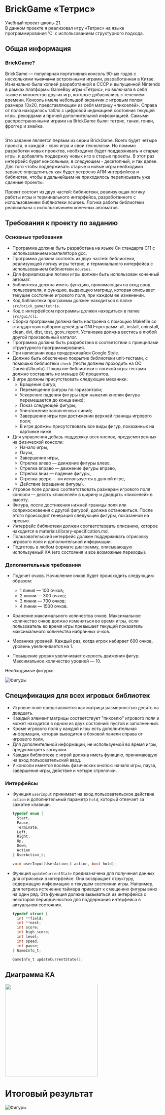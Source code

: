 # BrickGame «Тетрис»
Учебный проект школы 21.  
В данном проекте я реализовал игру «Тетрис» на языке программирования 'C' с использованием структурного подхода.

## Общая информация
### BrickGame?
BrickGame — популярная портативная консоль 90-ых годов с несколькими ~~тысячами~~ встроенными играми, разработанная в Китае. Изначально была копией разработанной в СССР и выпущенной Nintendo в рамках платформы GameBoy игры «Тетрис», но включала в себя также и множество других игр, которые добавлялись с течением времени. Консоль имела небольшой экранчик с игровым полем размера 10х20, представляющим из себя матрицу «пикселей». Справа от поля находилось табло с цифровой индикацией состояния текущей игры, рекордами и прочей дополнительной информацией. Самыми распространенными играми на BrickGame были: тетрис, танки, гонки, фроггер и змейка.

##
Это задание является первым из серии BrickGame. Всего будет четыре проекта, в каждой - своя игра и свои технологии. Но помимо разработки новых проектов, необходимо будет поддерживать и старые игры, и добавлять поддержку новых игр в старые проекты. В этот раз интерфейс будет консольным, в следующем - десктопный, и так далее. Для того чтобы поддерживать старые и новые игры необходимо заранее определиться как будет устроено АПИ интерфейсов и библиотек, чтобы в дальнейшем не приходилось переписывать уже сданные проекты.

Проект состоит из двух частей: библиотеки, реализующая логику работы игры и терминального интерфейса, разработанного с использованием библиотеки ncurses. Логика работы библиотеки реализована с использованием конечных автоматов.  
## Требования к проекту по заданию

### Основные требования
- Программа должна быть разработана на языке Си стандарта C11 с использованием компилятора gcc.
- Программа должна состоять из двух частей: библиотеки, реализующей логику игры тетрис, и терминального интерфейса с использованием библиотеки `ncurses`.
- Для формализации логики игры должен быть использован конечный автомат.
- Библиотека должна иметь функцию, принимающая на вход ввод пользователя, и функцию, выдающую матрицу, которая описывает текущее состояние игрового поля, при каждом ее изменении.
- Код библиотеки программы должен находиться в папке `src/brick_game/tetris`.
- Код с интерфейсом программы должен находиться в папке `src/gui/cli`.
- Сборка программы должна быть настроена с помощью Makefile со стандартным набором целей для GNU-программ: all, install, uninstall, clean, dvi, dist, test, gcov_report. Установка должна вестись в любой другой произвольный каталог.
- Программа должна быть разработана в соответствии с принципами структурного программирования.
- При написании кода придерживайся Google Style.
- Должно быть обеспечено покрытие библиотеки unit-тестами, с помощью библиотеки `check` (тесты должны проходить на ОС Darwin/Ubuntu). Покрытие библиотеки с логикой игры тестами должно составлять не меньше 80 процентов.
- В игре должны присутствовать следующие механики:
  - Вращение фигур;
  - Перемещение фигуры по горизонтали;
  - Ускорение падения фигуры (при нажатии кнопки фигура перемещается до конца вниз);
  - Показ следующей фигуры;
  - Уничтожение заполненных линий;
  - Завершение игры при достижении верхней границы игрового поля;
  - В игре должны присутствовать все виды фигур, показанных на картинке ниже.
- Для управления добавь поддержку всех кнопок, предусмотренных на физической консоли:
  - Начало игры,
  - Пауза,
  - Завершение игры,
  - Стрелка влево — движение фигуры влево,
  - Стрелка вправо — движение фигуры вправо,
  - Стрелка вниз — падение фигуры,
  - Стрелка вверх — ни используется в данной игре,
  - Действие (вращение фигуры).
- Игровое поле должно соответствовать размерам игрового поля консоли — десять «пикселей» в ширину и двадцать «пикселей» в высоту.
- Фигура, после достижения нижней границы поля или соприкосновения с другой фигурой, должна остановиться. После этого происходит генерация следующей фигуры, показанной на превью.
- Интерфейс библиотеки должен соответствовать описанию, которое находится в materials/library-specification.md.
- Пользовательский интерфейс должен поддерживать отрисовку игрового поля и дополнительной информации.
- Подготовь в любом формате диаграмму, описывающую используемый КА (его состояния и все возможные переходы).



### Дополнительные требования
- Подсчет очков. Начисление очков будет происходить следующим образом:
  - 1 линия — 100 очков;
  - 2 линии — 300 очков;
  - 3 линии — 700 очков;
  - 4 линии — 1500 очков.
- Хранение максимального количества очков. Максимальное количество очков должно изменяться во время игры, если пользователь во время игры превышает текущий показатель максимального количества набранных очков.

- Механика уровней. Каждый раз, когда игрок набирает 600 очков, уровень увеличивается на 1.
- Повышение уровня увеличивает скорость движения фигур. Максимальное количество уровней — 10.

Необходимые фигуры:

![Фигуры](misc/images/tetris-pieces.png)

## Спецификация для всех игровых библиотек
- Игровое поле представляется как матрица размерностью десять на двадцать.
- Каждый элемент матрицы соответствует "пикселю" игрового поля и может находится в одном из двух состояний: пустой и заполненный.
- Кроме игрового поля у каждой игры есть дополнительная информация, которая выводится в боковой панели справа от игрового поля.
- Для дополнительной информации, не используемой во время игры, предусмотреть заглушки.
- Каждая библиотека с игрой должна иметь функцию, принимающую на вход пользовательский ввод.
- У консоли имеется восемь физических кнопок: начало игры, пауза, завершение игры, действие и четыре стрелочки.

### Интерфейсы
- Функция `userInput` принимает на вход пользовательское действие `action` и дополнительный параметр `hold`, который отвечает за зажатие клавиши.
  ```c
  typedef enum {
    Start,
    Pause,
    Terminate,
    Left,
    Right,
    Up,
    Down,
    Action
  } UserAction_t;
  
  void userInput(UserAction_t action, bool hold);
  ```
- Функция `updateCurrentState` предназначена для получения данных для отрисовки в интерфейсе. Она возвращает структуру, содержащую информацию о текущем состоянии игры. Например, для тетриса истечение таймера приводит к смещению фигуры вниз на один ряд. Эта функция должна вызываться из интерфейса с некоторой периодичностью для поддержания интерфейса в актуальном состоянии.
  ```c
  typedef struct {
    int **field;
    int **next;
    int score;
    int high_score;
    int level;
    int speed;
    int pause;
  } GameInfo_t;
  
  GameInfo_t updateCurrentState();
  ```

## Диаграмма КА
<img src="misc/diagram.png" width="300">

# Итоговый результат
![Фигуры](misc/logo.png)


